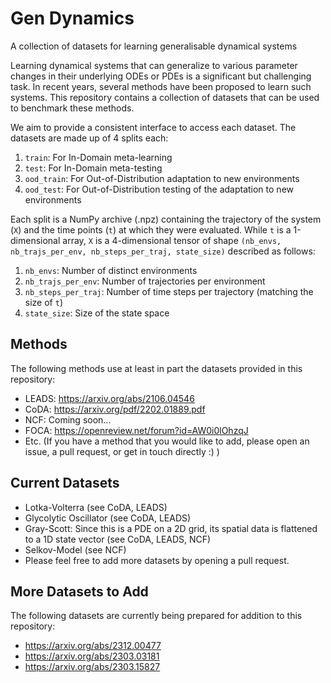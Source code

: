 # Gen Dynamics
A collection of datasets for learning generalisable dynamical systems

Learning dynamical systems that can generalize to various parameter changes in their underlying ODEs or PDEs is a significant but challenging task. In recent years, several methods have been proposed to learn such systems. This repository contains a collection of datasets that can be used to benchmark these methods.

We aim to provide a consistent interface to access each dataset. The datasets are made up of 4 splits each: 
1) `train`: For In-Domain meta-learning
2) `test`: For In-Domain meta-testing
2) `ood_train`: For Out-of-Distribution adaptation to new environments
3) `ood_test`: For Out-of-Distribution testing of the adaptation to new environments

Each split is a NumPy archive (.npz) containing the trajectory of the system (`X`) and the time points (`t`) at which they were evaluated. While `t` is a 1-dimensional array, `X` is a 4-dimensional tensor of shape `(nb_envs, nb_trajs_per_env, nb_steps_per_traj, state_size)` described as follows:
1) `nb_envs`: Number of distinct environments
2) `nb_trajs_per_env`: Number of trajectories per environment
3) `nb_steps_per_traj`: Number of time steps per trajectory (matching the size of `t`)
4) `state_size`: Size of the state space


## Methods
The following methods use at least in part the datasets provided in this repository:
- LEADS: https://arxiv.org/abs/2106.04546
- CoDA: https://arxiv.org/pdf/2202.01889.pdf
- NCF: Coming soon...
- FOCA: https://openreview.net/forum?id=AW0i0lOhzqJ
- Etc. (If you have a method that you would like to add, please open an issue, a pull request, or get in touch directly :) )


## Current Datasets
- Lotka-Volterra (see CoDA, LEADS)
- Glycolytic Oscillator (see CoDA, LEADS)
- Gray-Scott: Since this is a PDE on a 2D grid, its spatial data is flattened to a 1D state vector (see CoDA, LEADS, NCF)
- Selkov-Model (see NCF)
- Please feel free to add more datasets by opening a pull request.


## More Datasets to Add
The following datasets are currently being prepared for addition to this repository:
- https://arxiv.org/abs/2312.00477
- https://arxiv.org/abs/2303.03181
- https://arxiv.org/abs/2303.15827
